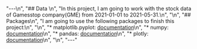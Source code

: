  "---\n",
    "## Data \n",
    "In this project, I am going to work with the stock data of Gamesstop company(GME) from 2021-01-01 to 2021-05-31.\n",
    "\n",
    "## Packages\n",
    "I am going to use the following packages to finish this project:\n",
    "\n",
    "*   matplotlib.pyplot: [documentation](https://matplotlib.org/stable/api/_as_gen/matplotlib.pyplot.html)\n",
    "*   numpy: [documentation](https://numpy.org/devdocs/)\n",
    "*   pandas: [documentation](https://pandas.pydata.org/docs/)\n",
    "*   plotly: [documentation](https://plotly.com/python/)\n",
    "\n",
    "---"
